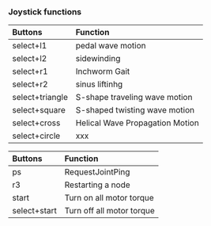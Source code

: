 ### Joystick functions
| Buttons | Function |
| :----- | :---- |
| select+l1 | pedal wave motion | 
| select+l2 | sidewinding| 
| select+r1 | Inchworm Gait | 
| select+r2 | sinus liftinhg | 
| select+triangle |  S-shape traveling wave motion | 
| select+square | S-shaped twisting wave motion | 
| select+cross | Helical Wave Propagation Motion | 
| select+circle | xxx | 

| Buttons | Function |
| :----- | :---- |
| ps | RequestJointPing | 
| r3 | Restarting a node| 
| start | Turn on all motor torque| 
| select+start | Turn off all motor torque | 


